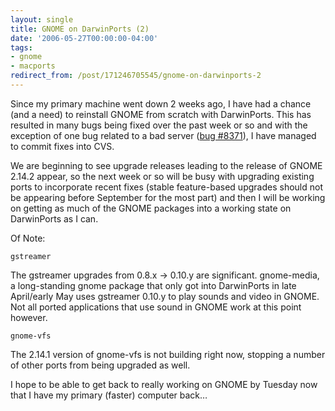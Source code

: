 ```yaml
---
layout: single
title: GNOME on DarwinPorts (2)
date: '2006-05-27T00:00:00-04:00'
tags:
- gnome
- macports
redirect_from: /post/171246705545/gnome-on-darwinports-2
---
```

Since my primary machine went down 2 weeks ago, I have had a chance (and a need) to reinstall GNOME from scratch with DarwinPorts. This has resulted in many bugs being fixed over the past week or so and with the exception of one bug related to a bad server ([bug #8371](http://bugzilla.opendarwin.org/show_bug.cgi?id=8371)), I have managed to commit fixes into CVS.

We are beginning to see upgrade releases leading to the release of GNOME 2.14.2 appear, so the next week or so will be busy with upgrading existing ports to incorporate recent fixes (stable feature-based upgrades should not be appearing before September for the most part) and then I will be working on getting as much of the GNOME packages into a working state on DarwinPorts as I can.

Of Note:

`gstreamer`

The gstreamer upgrades from 0.8.x -&gt; 0.10.y are significant. gnome-media, a long-standing gnome package that only got into DarwinPorts in late April/early May uses gstreamer 0.10.y to play sounds and video in GNOME. Not all ported applications that use sound in GNOME work at this point however.

`gnome-vfs`

The 2.14.1 version of gnome-vfs is not building right now, stopping a number of other ports from being upgraded as well.

I hope to be able to get back to really working on GNOME by Tuesday now that I have my primary (faster) computer back&hellip;
